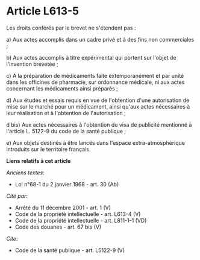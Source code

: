# Article L613-5

Les droits conférés par le brevet ne s'étendent pas : 

a) Aux actes accomplis dans un cadre privé et à des fins non commerciales ; 

b) Aux actes accomplis à titre expérimental qui portent sur l'objet de l'invention brevetée ; 

c) A la préparation de médicaments faite extemporanément et par unité dans les officines de pharmacie, sur ordonnance
médicale, ni aux actes concernant les médicaments ainsi préparés ; 

d) Aux études et essais requis en vue de l'obtention d'une autorisation de mise sur le marché pour un médicament, ainsi
qu'aux actes nécessaires à leur réalisation et à l'obtention de l'autorisation ; 

d bis) Aux actes nécessaires à l'obtention du visa de publicité mentionné à l'article L. 5122-9 du code de la santé
publique ; 

e) Aux objets destinés à être lancés dans l'espace extra-atmosphérique introduits sur le territoire français.

**Liens relatifs à cet article**

_Anciens textes_:

  - Loi n°68-1 du 2 janvier 1968 - art. 30 (Ab)

_Cité par_:

  - Arrêté du 11 décembre 2001 - art. 1 (V)
  - Code de la propriété intellectuelle - art. L613-4 (V)
  - Code de la propriété intellectuelle - art. L811-1-1 (VD)
  - Code des douanes - art. 67 bis (V)

_Cite_:

  - Code de la santé publique - art. L5122-9 (V)

